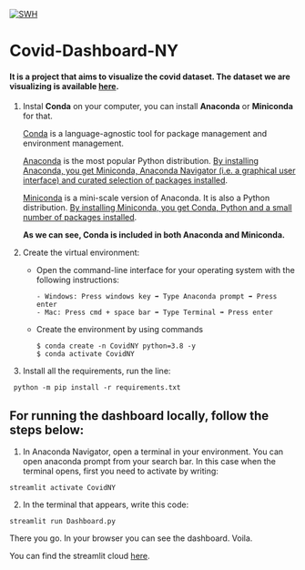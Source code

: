 [![SWH](https://archive.softwareheritage.org/badge/swh:1:dir:fac487184e2093375cd9f306e8d02238b6f96b47/)](https://archive.softwareheritage.org/swh:1:dir:fac487184e2093375cd9f306e8d02238b6f96b47;origin=https://github.com/YasaminNematollahi/Covid-Dashboard-NY;visit=swh:1:snp:a4566ff7168f5b257f9e395459914f6e4d24bdba;anchor=swh:1:rev:e34aa7658b50df87b7997dd2cff0557b2eb93b38)

# Covid-Dashboard-NY
#### It is a project that aims to visualize the covid dataset. The dataset we are visualizing is available [here](https://github.com/owid/covid-19-data/tree/master/public/data).

1. Instal **Conda** on your computer, you can install **Anaconda** or **Miniconda** for that.

   <ins>Conda</ins> is a language-agnostic tool for package management and environment management. 

   <ins>Anaconda</ins> is the most popular Python distribution. <ins>By installing Anaconda, you get Miniconda, Anaconda Navigator (i.e. a graphical user interface) and curated selection of packages installed</ins>.

   <ins>Miniconda</ins> is a mini-scale version of Anaconda. It is also a Python distribution. <ins>By installing Miniconda, you get Conda, Python and a small number of packages installed</ins>.

   **As we can see, Conda is included in both Anaconda and Miniconda.** 

2. Create the virtual environment:

   - Open the command-line interface for your operating system with the following instructions:

         - Windows: Press windows key ➡️ Type Anaconda prompt ➡️ Press enter
         - Mac: Press cmd + space bar ➡️ Type Terminal ➡️ Press enter
   
   - Create the environment by using commands
      ```
      $ conda create -n CovidNY python=3.8 -y
      $ conda activate CovidNY
      ```

3. Install all the requirements, run the line:
```
 python -m pip install -r requirements.txt
```

## For running the dashboard locally, follow the steps below:
1. In Anaconda Navigator, open a terminal in your environment. You can open anaconda prompt from your search bar. In this case when the terminal opens, first you need to activate by writing: 
```
streamlit activate CovidNY
```

2. In the terminal that appears, write this code: 
```
streamlit run Dashboard.py
```
There you go. In your browser you can see the dashboard. Voila.

You can find the streamlit cloud [here](https://share.streamlit.io/yasaminnematollahi/covid-dashboard-ny/main/Dashboard.py).